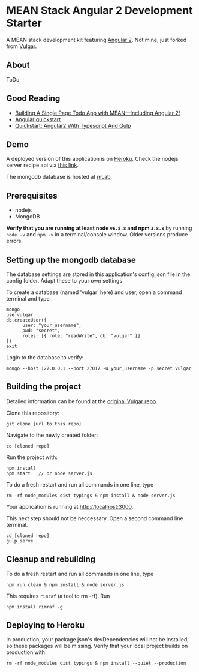 MEAN Stack Angular 2 Development Starter
====================================

A MEAN stack development kit featuring [Angular 2](https://angular.io).
Not mine, just forked from [Vulgar](https://github.com/datatypevoid/vulgar).

About
-------------
ToDo

Good Reading
--------------------

- [Building A Single Page Todo App with MEAN—Including Angular 2!](http://www.davidniciforovic.com/2016/02/03/building-a-single-page-todo-app-with-mean-including-angular-2/)
- [Angular quickstart](https://angular.io/docs/ts/latest/quickstart.html)
- [Quickstart: Angular2 With Typescript And Gulp](http://blog.codeleak.pl/2016/03/quickstart-angular2-with-typescript-and.html) 

Demo
--------------------
A deployed version of this application is on [Heroku](http://angular2mean.herokuapp.com). 
Check the nodejs server recipe api via [this link](http://angular2mean.herokuapp.com/api/recipe).

The mongodb database is hosted at [mLab](https://www.mlab.com/).

Prerequisites
-------------

- nodejs
- MongoDB

**Verify that you are running at least node `v6.8.x` and npm `3.x.x`**
by running `node -v` and `npm -v` in a terminal/console window.
Older versions produce errors.

Setting up the mongodb database
-------------
The database settings are stored in this application's config.json file in the config folder. Adapt these to your own settings

To create a database (named 'vulgar' here) and user, open a command terminal and type

```
mongo
use vulgar
db.createUser({
      user: "your_username",
      pwd: "secret",
      roles: [{ role: "readWrite", db: "vulgar" }]
})
exit
```

Login to the database to verify:

```
mongo --host 127.0.0.1 --port 27017 -u your_username -p secret vulgar
```

Building the project
--------------------

Detailed information can be found at the [original Vulgar repo](https://github.com/datatypevoid/vulgar).

Clone this repository:

```
git clone [url to this repo]
```

Navigate to the newly created folder:

```
cd [cloned repo]
```

Run the project with:

```
npm install
npm start 	// or node server.js
```

To do a fresh restart and run all commands in one line, type

```
rm -rf node_modules dist typings & npm install & node server.js
```

Your application is running at [http://localhost:3000](http://localhost:3000).


This next step should not be neccessary. 
Open a second command line terminal.

```
cd [cloned repo]
gulp serve
```

Cleanup and rebuilding 
--------------------

To do a fresh restart and run all commands in one line, type

```
npm run clean & npm install & node server.js
```

This requires `rimraf` (a tool to rm -rf). Run 

```
npm install rimraf -g
```

Deploying to Heroku
--------------------
In production, your package.json's devDependencies will not be installed, so these packages will be missing.
Verify that your local project builds on production with

```
rm -rf node_modules dist typings & npm install --quiet --production
```
